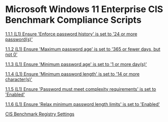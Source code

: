# Microsoft Windows 11 Enterprise CIS Benchmark Compliance Scripts
[1.1.1 (L1) Ensure 'Enforce password history' is set to '24 or more password(s)'](https://github.com/TravelingGithub/win11-cis-shield/blob/main/1.1.1%20(L1)%20Ensure%20'Enforce%20password%20history'%20is%20set%20to%20'24%20or%20more%20password(s)'.ps1)

[1.1.2 (L1) Ensure 'Maximum password age' is set to '365 or fewer days, but not 0'](https://raw.githubusercontent.com/TravelingGithub/win11-cis-shield/refs/heads/main/1.1.2%20(L1)%20Ensure%20'Maximum%20password%20age'%20is%20set%20to%20'365%20or%20fewer%20days%2C%20but%20not%200'.ps1)

[1.1.3 (L1) Ensure 'Minimum password age' is set to '1 or more day(s)'](https://raw.githubusercontent.com/TravelingGithub/win11-cis-shield/refs/heads/main/1.1.3%20(L1)%20Ensure%20'Minimum%20password%20age'%20is%20set%20to%20'1%20or%20more%20day(s)'.ps1)

[1.1.4 (L1) Ensure 'Minimum password length' is set to '14 or more character(s)'](https://raw.githubusercontent.com/TravelingGithub/win11-cis-shield/refs/heads/main/1.1.4%20(L1)%20Ensure%20'Minimum%20password%20length'%20is%20set%20to%20'14%20or%20more%20character(s)'.ps1)

[1.1.5 (L1) Ensure 'Password must meet complexity requirements' is set to 'Enabled'](https://raw.githubusercontent.com/TravelingGithub/win11-cis-shield/refs/heads/main/1.1.5%20(L1)%20Ensure%20'Password%20must%20meet%20complexity%20requirements'%20is%20set%20to%20'Enabled'.ps1)

[1.1.6 (L1) Ensure 'Relax minimum password length limits' is set to 'Enabled'](https://raw.githubusercontent.com/TravelingGithub/win11-cis-shield/refs/heads/main/1.1.6%20(L1)%20Ensure%20'Relax%20minimum%20password%20length%20limits'%20is%20set%20to%20'Enabled'.ps1)

[CIS Benchmark Registry Settings](https://raw.githubusercontent.com/TravelingGithub/win11-cis-shield/refs/heads/main/CIS%20Windows%2011%20Registry%20Settings.ps1)

